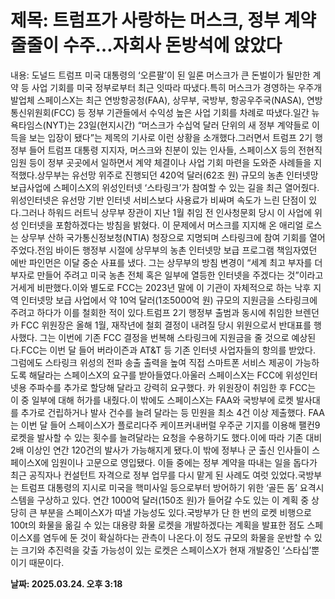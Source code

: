 # **제목: 트럼프가 사랑하는 머스크, 정부 계약 줄줄이 수주…자회사 돈방석에 앉았다**

  내용: 도널드 트럼프 미국 대통령의 ‘오른팔’이 된 일론 머스크가 큰 돈벌이가 될만한 계약 등 사업 기회를 미국 정부로부터 최근 잇따라 따냈다.특히 머스크가 경영하는 우주개발업체 스페이스X는 최근 연방항공청(FAA), 상무부, 국방부, 항공우주국(NASA), 연방통신위원회(FCC) 등 정부 기관들에서 수익성 높은 사업 기회를 차례로 따냈다.일간 뉴욕타임스(NYT)는 23일(현지시간) “머스크가 수십억 달러 단위의 새 정부 계약들로 이득을 보는 입장이 됐다”는 제목의 기사로 이런 상황을 소개했다.그러면서 트럼프 2기 행정부 들어 트럼프 대통령 지지자, 머스크와 친분이 있는 인사들, 스페이스X 등의 전현직 임원 등이 정부 곳곳에서 일하면서 계약 체결이나 사업 기회 마련을 도와준 사례들을 지적했다.상무부는 유선망 위주로 진행되던 420억 달러(62조 원) 규모의 농촌 인터넷망 보급사업에 스페이스X의 위성인터넷 ‘스타링크’가 참여할 수 있는 길을 최근 열어줬다.위성인터넷은 유선망 기반 인터넷 서비스보다 사용료가 비싸며 속도가 느린 단점이 있다.그러나 하워드 러트닉 상무부 장관이 지난 1월 취임 전 인사청문회 당시 이 사업에 위성 인터넷을 포함하겠다는 방침을 밝혔다. 이 문제에서 머스크를 지지해 온 애리얼 로스는 상무부 산하 국가통신정보청(NTIA) 청장으로 지명되며 스타링크에 참여 기회를 열어주었다.전임 바이든 행정부 시절에 상무부의 농촌 인터넷망 보급 프로그램 책임자였던 에반 파인먼은 이달 중순 사표를 냈다. 그는 상무부의 방침 변경이 “세계 최고 부자를 더 부자로 만들어 주려고 미국 농촌 전체 혹은 일부에 열등한 인터넷을 주겠다는 것”이라고 거세게 비판했다.이와 별도로 FCC는 2023년 말에 이 기관이 자체적으로 하는 낙후 지역 인터넷망 보급 사업에서 약 10억 달러(1조5000억 원) 규모의 지원금을 스타링크에 주려고 하다가 이를 철회한 적이 있다.트럼프 2기 행정부 출범과 동시에 취임한 브렌던 카 FCC 위원장은 올해 1월, 재작년에 철회 결정이 내려질 당시 위원으로서 반대표를 행사했다. 그는 이번에 기존 FCC 결정을 번복해 스타링크에 지원금을 줄 것으로 예상된다.FCC는 이번 달 들어 버라이즌과 AT&T 등 기존 인터넷 사업자들의 항의를 받았다. 그럼에도 스타링크 위성의 전파 송출 출력을 높여 직접 스마트폰 서비스 제공이 가능하도록 해달라는 스페이스X의 요구를 받아들였다.아울러 스페이스X는 FCC에 위성인터넷용 주파수를 추가로 할당해 달라고 강력히 요구했다. 카 위원장이 취임한 후 FCC는 이 중 일부에 대해 허가를 내줬다.이 밖에도 스페이스X는 FAA와 국방부에 로켓 발사대를 추가로 건립하거나 발사 건수를 늘려 달라는 등 민원을 최소 4건 이상 제출했다. FAA는 이번 달 들어 스페이스X가 플로리다주 케이프커내버럴 우주군 기지를 이용해 팰컨9 로켓을 발사할 수 있는 횟수를 늘려달라는 요청을 수용하기도 했다.이에 따라 기존 대비 2배 이상인 연간 120건의 발사가 가능해지게 됐다.이 밖에 정부나 군 출신 인사들이 스페이스X에 임원이나 고문으로 영입됐다. 이들 중에는 정부 계약을 따내는 일을 돕다가 최근 공직자나 컨설턴트 자격으로 정부 업무를 다시 맡게 된 사례도 여럿 있었다.국방부는 트럼프 대통령의 지시로 미국을 핵미사일 등으로부터 방어하기 위한 ‘골든 돔’ 요격시스템을 구상하고 있다. 연간 1000억 달러(150조 원)가 들어갈 수도 있는 이 계획 중 상당히 큰 부분을 스페이스X가 따낼 가능성도 있다.국방부가 단 한 번의 로켓 비행으로 100t의 화물을 옮길 수 있는 대용량 화물 로켓을 개발하겠다는 계획을 발표한 점도 스페이스X를 염두에 둔 것이 확실하다는 관측이 나온다.이 정도 규모의 화물을 운반할 수 있는 크기와 추진력을 갖출 가능성이 있는 로켓은 스페이스X가 현재 개발중인 ‘스타십’뿐이기 때문이다.

  **날짜: 2025.03.24. 오후 3:18**
